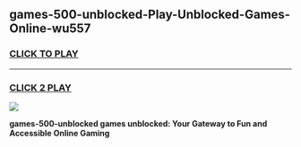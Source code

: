 
## games-500-unblocked-Play-Unblocked-Games-Online-wu557
<h3>
<a href="https://premium76.site?title=games-500-unblocked&ref=24A">CLICK TO PLAY</a></h3>
<hr>

<h3>
<a href="https://premium76.site?title=games-500-unblocked&ref=24A">CLICK 2 PLAY</a>
  
</h3>

<a href="https://premium76.site?title=games-500-unblocked&ref=24A"><img src="https://clearcache.store/games.png"></a>


**games-500-unblocked games unblocked: Your Gateway to Fun and Accessible Online Gaming**
